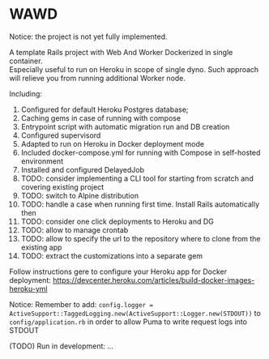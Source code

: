 # WAWD

Notice: the project is not yet fully implemented.

A template Rails project with Web And Worker Dockerized in single container.  
Especially useful to run on Heroku in scope of single dyno. Such approach will relieve you from running additional Worker node. 

Including:
1. Configured for default Heroku Postgres database;
2. Caching gems in case of running with compose
3. Entrypoint script with automatic migration run and DB creation
4. Configured supervisord
5. Adapted to run on Heroku in Docker deployment mode
6. Included docker-compose.yml for running with Compose in self-hosted environment
7. Installed and configured DelayedJob
7. TODO: consider implementing a CLI tool for starting from scratch and covering existing project
8. TODO: switch to Alpine distribution
9. TODO: handle a case when running first time. Install Rails automatically then
10. TODO: consider one click deployments to Heroku and DG
11. TODO: allow to manage crontab
12. TODO: allow to specify the url to the repository where to clone from the existing app
13. TODO: extract the customizations into a separate gem

Follow instructions gere to configure your Heroku app for Docker deployment:
https://devcenter.heroku.com/articles/build-docker-images-heroku-yml

Notice:
Remember to add:
`config.logger = ActiveSupport::TaggedLogging.new(ActiveSupport::Logger.new(STDOUT))`
to `config/application.rb` in order to allow Puma to write request logs into STDOUT

(TODO) Run in development:
...
